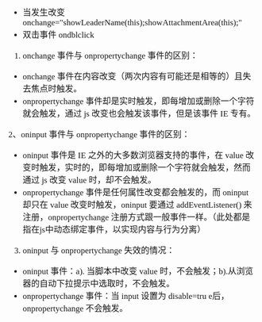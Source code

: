 <span  style="font-family: Simsun,serif; font-size: 17px; ">

- 当发生改变 onchange="showLeaderName(this);showAttachmentArea(this);"
- 双击事件 ondblclick

1. onchange 事件与 onpropertychange 事件的区别：

- onchange 事件在内容改变（两次内容有可能还是相等的）且失去焦点时触发。
- onpropertychange 事件却是实时触发，即每增加或删除一个字符就会触发，通过 js 改变也会触发该事件，但是该事件 IE 专有。

2、oninput 事件与 onpropertychange 事件的区别：

- oninput 事件是 IE 之外的大多数浏览器支持的事件，在 value 改变时触发，实时的，即每增加或删除一个字符就会触发，然而通过 js 改变 value 时，却不会触发。
- onpropertychange 事件是任何属性改变都会触发的，而 oninput 却只在 value 改变时触发，oninput 要通过 addEventListener() 来注册，onpropertychange 注册方式跟一般事件一样。（此处都是指在js中动态绑定事件，以实现内容与行为分离）

3. oninput 与 onpropertychange 失效的情况：
- oninput 事件：a). 当脚本中改变 value 时，不会触发；b).从浏览器的自动下拉提示中选取时，不会触发。
- onpropertychange 事件：当 input 设置为 disable=tru e后，onpropertychange 不会触发。

</span>
